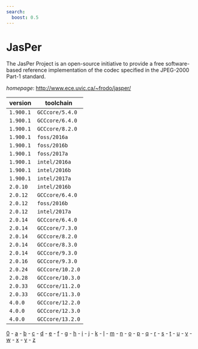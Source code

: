 ```yaml
---
search:
  boost: 0.5
---
```

# JasPer

The JasPer Project is an open-source initiative to provide a free  software-based reference implementation of the codec specified in the JPEG-2000 Part-1 standard.

*homepage*: <http://www.ece.uvic.ca/~frodo/jasper/>

version | toolchain
--------|----------
``1.900.1`` | ``GCCcore/5.4.0``
``1.900.1`` | ``GCCcore/6.4.0``
``1.900.1`` | ``GCCcore/8.2.0``
``1.900.1`` | ``foss/2016a``
``1.900.1`` | ``foss/2016b``
``1.900.1`` | ``foss/2017a``
``1.900.1`` | ``intel/2016a``
``1.900.1`` | ``intel/2016b``
``1.900.1`` | ``intel/2017a``
``2.0.10`` | ``intel/2016b``
``2.0.12`` | ``GCCcore/6.4.0``
``2.0.12`` | ``foss/2016b``
``2.0.12`` | ``intel/2017a``
``2.0.14`` | ``GCCcore/6.4.0``
``2.0.14`` | ``GCCcore/7.3.0``
``2.0.14`` | ``GCCcore/8.2.0``
``2.0.14`` | ``GCCcore/8.3.0``
``2.0.14`` | ``GCCcore/9.3.0``
``2.0.16`` | ``GCCcore/9.3.0``
``2.0.24`` | ``GCCcore/10.2.0``
``2.0.28`` | ``GCCcore/10.3.0``
``2.0.33`` | ``GCCcore/11.2.0``
``2.0.33`` | ``GCCcore/11.3.0``
``4.0.0`` | ``GCCcore/12.2.0``
``4.0.0`` | ``GCCcore/12.3.0``
``4.0.0`` | ``GCCcore/13.2.0``

[0](../0/index.md) - [a](../a/index.md) - [b](../b/index.md) - [c](../c/index.md) - [d](../d/index.md) - [e](../e/index.md) - [f](../f/index.md) - [g](../g/index.md) - [h](../h/index.md) - [i](../i/index.md) - [j](../j/index.md) - [k](../k/index.md) - [l](../l/index.md) - [m](../m/index.md) - [n](../n/index.md) - [o](../o/index.md) - [p](../p/index.md) - [q](../q/index.md) - [r](../r/index.md) - [s](../s/index.md) - [t](../t/index.md) - [u](../u/index.md) - [v](../v/index.md) - [w](../w/index.md) - [x](../x/index.md) - [y](../y/index.md) - [z](../z/index.md)

